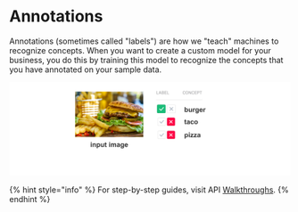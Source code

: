# Annotations

Annotations \(sometimes called "labels"\) are how we "teach" machines to recognize concepts. When you want to create a custom model for your business, you do this by training this model to recognize the concepts that you have annotated on your sample data.

![](../../.gitbook/assets/annotate%20%282%29%20%282%29%20%282%29%20%282%29%20%282%29%20%282%29%20%282%29.jpg)

{% hint style="info" %}
For step-by-step guides, visit API [Walkthroughs](https://github.com/Clarifai/docs/tree/2a43e94fc3a04b1637d6277b8b41c16d70e6e36b/api-guide/walkthroughs/README.md).
{% endhint %}

